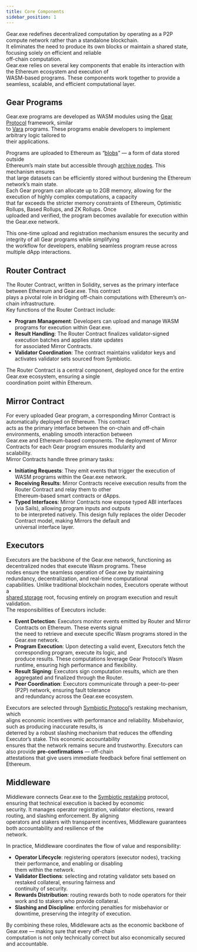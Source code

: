 ```yaml
---
title: Core Components
sidebar_position: 1
---
```


Gear.exe redefines decentralized computation by operating as a P2P compute network rather than a standalone blockchain.  
It eliminates the need to produce its own blocks or maintain a shared state, focusing solely on efficient and reliable  
off-chain computation.  
Gear.exe relies on several key components that enable its interaction with the Ethereum ecosystem and execution of  
WASM-based programs. These components work together to provide a seamless, scalable, and efficient computational layer.

## Gear Programs

Gear.exe programs are developed as WASM modules using the [Gear Protocol](https://gear-tech.io/) framework, similar  
to [Vara](https://vara.network/) programs. These programs enable developers to implement arbitrary logic tailored to  
their applications.

Programs are uploaded to Ethereum as “[blobs](/docs/glossary.md#blob)” — a form of data stored outside  
Ethereum’s main state but accessible through [archive nodes](/docs/glossary.md#archive-node). This mechanism ensures  
that large datasets can be efficiently stored without burdening the Ethereum network’s main state.  
Each Gear program can allocate up to 2GB memory, allowing for the execution of highly complex computations, a capacity  
that far exceeds the stricter memory constraints of Ethereum, Optimistic Rollups, Based Rollups, and ZK Rollups. Once  
uploaded and verified, the program becomes available for execution within the Gear.exe network.  

This one-time upload and registration mechanism ensures the security and integrity of all Gear programs while simplifying  
the workflow for developers, enabling seamless program reuse across multiple dApp interactions.

## Router Contract

The Router Contract, written in Solidity, serves as the primary interface between Ethereum and Gear.exe. This contract  
plays a pivotal role in bridging off-chain computations with Ethereum’s on-chain infrastructure.  
Key functions of the Router Contract include:

- **Program Management**: Developers can upload and manage WASM programs for execution within Gear.exe.  
- **Result Handling**: The Router Contract finalizes validator-signed execution batches and applies state updates  
  for associated Mirror Contracts.  
- **Validator Coordination**: The contract maintains validator keys and activates validator sets sourced from Symbiotic.  

The Router Contract is a central component, deployed once for the entire Gear.exe ecosystem, ensuring a single  
coordination point within Ethereum.

## Mirror Contract

For every uploaded Gear program, a corresponding Mirror Contract is automatically deployed on Ethereum. This contract  
acts as the primary interface between the on-chain and off-chain environments, enabling smooth interaction between  
Gear.exe and Ethereum-based components. The deployment of Mirror Contracts for each Gear program ensures modularity and  
scalability.  
Mirror Contracts handle three primary tasks:

- **Initiating Requests**: They emit events that trigger the execution of WASM programs within the Gear.exe network.  
- **Receiving Results**: Mirror Contracts receive execution results from the Router Contract and relay them to other  
  Ethereum-based smart contracts or dApps.  
- **Typed Interfaces**: Mirror Contracts now expose typed ABI interfaces (via Sails), allowing program inputs and outputs  
  to be interpreted natively. This design fully replaces the older Decoder Contract model, making Mirrors the default and  
  universal interface layer.  

## Executors

Executors are the backbone of the Gear.exe network, functioning as decentralized nodes that execute Wasm programs. These  
nodes ensure the seamless operation of Gear.exe by maintaining redundancy, decentralization, and real-time computational  
capabilities. Unlike traditional blockchain nodes, Executors operate without a  
[shared storage](/docs/glossary.md#shared-storage) root, focusing entirely on program execution and result validation.  
The responsibilities of Executors include:

- **Event Detection**: Executors monitor events emitted by Router and Mirror Contracts on Ethereum. These events signal  
  the need to retrieve and execute specific Wasm programs stored in the Gear.exe network.  
- **Program Execution**: Upon detecting a valid event, Executors fetch the corresponding program, execute its logic, and  
  produce results. These computations leverage Gear Protocol’s Wasm runtime, ensuring high performance and flexibility.  
- **Result Signing**: Executors sign computation results, which are then aggregated and finalized through the Router.  
- **Peer Coordination**: Executors communicate through a peer-to-peer (P2P) network, ensuring fault tolerance  
  and redundancy across the Gear.exe ecosystem.  

Executors are selected through [Symbiotic Protocol](/docs/glossary.md#symbiotic-protocol)’s restaking mechanism, which  
aligns economic incentives with performance and reliability. Misbehavior, such as producing inaccurate results, is  
deterred by a robust slashing mechanism that reduces the offending Executor’s stake. This economic accountability  
ensures that the network remains secure and trustworthy. Executors can also provide **pre-confirmations** — off-chain  
attestations that give users immediate feedback before final settlement on Ethereum.  

## Middleware

Middleware connects Gear.exe to the [Symbiotic restaking](/docs/glossary.md#symbiotic-protocol) protocol, ensuring that technical execution is backed by economic  
security. It manages operator registration, validator elections, reward routing, and slashing enforcement. By aligning  
operators and stakers with transparent incentives, Middleware guarantees both accountability and resilience of the  
network.  

In practice, Middleware coordinates the flow of value and responsibility:  
- **Operator Lifecycle**: registering operators (executor nodes), tracking their performance, and enabling or disabling  
  them within the network.  
- **Validator Elections**: selecting and rotating validator sets based on restaked collateral, ensuring fairness and  
  continuity of security.  
- **Rewards Distribution**: routing rewards both to node operators for their work and to stakers who provide collateral.  
- **Slashing and Discipline**: enforcing penalties for misbehavior or downtime, preserving the integrity of execution.  

By combining these roles, Middleware acts as the economic backbone of Gear.exe — making sure that every off-chain  
computation is not only technically correct but also economically secured and accountable.  